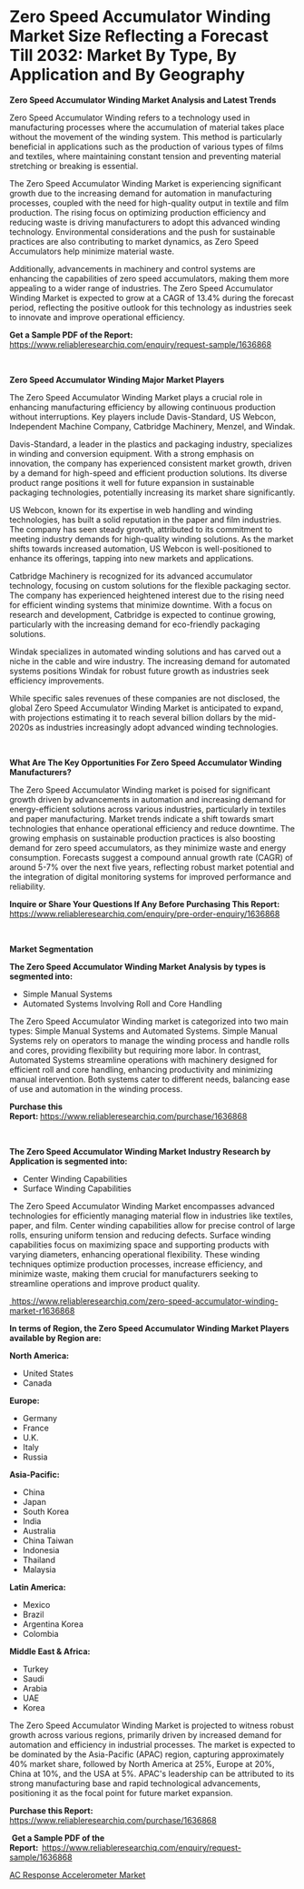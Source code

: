 <p><h1>Zero Speed Accumulator Winding Market Size Reflecting a Forecast Till 2032: Market By Type, By Application and By Geography</h1></p><p><strong>Zero Speed Accumulator Winding Market Analysis and Latest Trends</strong></p>
<p><p>Zero Speed Accumulator Winding refers to a technology used in manufacturing processes where the accumulation of material takes place without the movement of the winding system. This method is particularly beneficial in applications such as the production of various types of films and textiles, where maintaining constant tension and preventing material stretching or breaking is essential. </p><p>The Zero Speed Accumulator Winding Market is experiencing significant growth due to the increasing demand for automation in manufacturing processes, coupled with the need for high-quality output in textile and film production. The rising focus on optimizing production efficiency and reducing waste is driving manufacturers to adopt this advanced winding technology. Environmental considerations and the push for sustainable practices are also contributing to market dynamics, as Zero Speed Accumulators help minimize material waste.</p><p>Additionally, advancements in machinery and control systems are enhancing the capabilities of zero speed accumulators, making them more appealing to a wider range of industries. The Zero Speed Accumulator Winding Market is expected to grow at a CAGR of 13.4% during the forecast period, reflecting the positive outlook for this technology as industries seek to innovate and improve operational efficiency.</p></p>
<p><strong>Get a Sample PDF of the Report:&nbsp;</strong> <a href="https://www.reliableresearchiq.com/enquiry/request-sample/1636868?utm_campaign=2302&utm_medium=2&utm_source=Github&utm_content=ia&utm_term=23032025&utm_id=zero-speed-accumulator-winding">https://www.reliableresearchiq.com/enquiry/request-sample/1636868</a></p>
<p>&nbsp;</p>
<p><strong>Zero Speed Accumulator Winding Major Market Players</strong></p>
<p><p>The Zero Speed Accumulator Winding Market plays a crucial role in enhancing manufacturing efficiency by allowing continuous production without interruptions. Key players include Davis-Standard, US Webcon, Independent Machine Company, Catbridge Machinery, Menzel, and Windak.</p><p>Davis-Standard, a leader in the plastics and packaging industry, specializes in winding and conversion equipment. With a strong emphasis on innovation, the company has experienced consistent market growth, driven by a demand for high-speed and efficient production solutions. Its diverse product range positions it well for future expansion in sustainable packaging technologies, potentially increasing its market share significantly.</p><p>US Webcon, known for its expertise in web handling and winding technologies, has built a solid reputation in the paper and film industries. The company has seen steady growth, attributed to its commitment to meeting industry demands for high-quality winding solutions. As the market shifts towards increased automation, US Webcon is well-positioned to enhance its offerings, tapping into new markets and applications.</p><p>Catbridge Machinery is recognized for its advanced accumulator technology, focusing on custom solutions for the flexible packaging sector. The company has experienced heightened interest due to the rising need for efficient winding systems that minimize downtime. With a focus on research and development, Catbridge is expected to continue growing, particularly with the increasing demand for eco-friendly packaging solutions.</p><p>Windak specializes in automated winding solutions and has carved out a niche in the cable and wire industry. The increasing demand for automated systems positions Windak for robust future growth as industries seek efficiency improvements.</p><p>While specific sales revenues of these companies are not disclosed, the global Zero Speed Accumulator Winding Market is anticipated to expand, with projections estimating it to reach several billion dollars by the mid-2020s as industries increasingly adopt advanced winding technologies.</p></p>
<p>&nbsp;</p>
<p><strong>What Are The Key Opportunities For Zero Speed Accumulator Winding Manufacturers?</strong></p>
<p><p>The Zero Speed Accumulator Winding market is poised for significant growth driven by advancements in automation and increasing demand for energy-efficient solutions across various industries, particularly in textiles and paper manufacturing. Market trends indicate a shift towards smart technologies that enhance operational efficiency and reduce downtime. The growing emphasis on sustainable production practices is also boosting demand for zero speed accumulators, as they minimize waste and energy consumption. Forecasts suggest a compound annual growth rate (CAGR) of around 5-7% over the next five years, reflecting robust market potential and the integration of digital monitoring systems for improved performance and reliability.</p></p>
<p><strong>Inquire or Share Your Questions If Any Before Purchasing This Report:</strong> <a href="https://www.reliableresearchiq.com/enquiry/pre-order-enquiry/1636868?utm_campaign=2302&utm_medium=2&utm_source=Github&utm_content=ia&utm_term=23032025&utm_id=zero-speed-accumulator-winding">https://www.reliableresearchiq.com/enquiry/pre-order-enquiry/1636868</a></p>
<p>&nbsp;</p>
<p><strong>Market Segmentation</strong></p>
<p><strong>The Zero Speed Accumulator Winding Market Analysis by types is segmented into:</strong></p>
<p><ul><li>Simple Manual Systems</li><li>Automated Systems Involving Roll and Core Handling</li></ul></p>
<p><p>The Zero Speed Accumulator Winding market is categorized into two main types: Simple Manual Systems and Automated Systems. Simple Manual Systems rely on operators to manage the winding process and handle rolls and cores, providing flexibility but requiring more labor. In contrast, Automated Systems streamline operations with machinery designed for efficient roll and core handling, enhancing productivity and minimizing manual intervention. Both systems cater to different needs, balancing ease of use and automation in the winding process.</p></p>
<p><strong>Purchase this Report:&nbsp;</strong><a href="https://www.reliableresearchiq.com/purchase/1636868?utm_campaign=2302&utm_medium=2&utm_source=Github&utm_content=ia&utm_term=23032025&utm_id=zero-speed-accumulator-winding">https://www.reliableresearchiq.com/purchase/1636868</a></p>
<p>&nbsp;</p>
<p><strong>The Zero Speed Accumulator Winding Market Industry Research by Application is segmented into:</strong></p>
<p><ul><li>Center Winding Capabilities</li><li>Surface Winding Capabilities</li></ul></p>
<p><p>The Zero Speed Accumulator Winding Market encompasses advanced technologies for efficiently managing material flow in industries like textiles, paper, and film. Center winding capabilities allow for precise control of large rolls, ensuring uniform tension and reducing defects. Surface winding capabilities focus on maximizing space and supporting products with varying diameters, enhancing operational flexibility. These winding techniques optimize production processes, increase efficiency, and minimize waste, making them crucial for manufacturers seeking to streamline operations and improve product quality.</p></p>
<p><a href="https://www.reliableresearchiq.com/zero-speed-accumulator-winding-market-r1636868?utm_campaign=2302&utm_medium=2&utm_source=Github&utm_content=ia&utm_term=23032025&utm_id=zero-speed-accumulator-winding">&nbsp;https://www.reliableresearchiq.com/zero-speed-accumulator-winding-market-r1636868</a></p>
<p><strong>In terms of Region, the Zero Speed Accumulator Winding Market Players available by Region are:</strong></p>
<p>
    <p> <strong> North America: </strong>
        <ul>
            <li>United States</li>
            <li>Canada</li>
        </ul>
        </p> 
    <p> <strong> Europe: </strong>
        <ul>
            <li>Germany</li>
            <li>France</li>
            <li>U.K.</li>
            <li>Italy</li>
            <li>Russia</li>
        </ul>
        </p> 
    <p> <strong> Asia-Pacific: </strong>
        <ul>
            <li>China</li>
            <li>Japan</li>
            <li>South Korea</li>
            <li>India</li>
            <li>Australia</li>
            <li>China Taiwan</li>
            <li>Indonesia</li>
            <li>Thailand</li>
            <li>Malaysia</li>
        </ul>
        </p> 
    <p> <strong> Latin America: </strong>
        <ul>
            <li>Mexico</li>
            <li>Brazil</li>
            <li>Argentina Korea</li>
            <li>Colombia</li>
        </ul>
        </p> 
    <p> <strong> Middle East & Africa: </strong>
        <ul>
            <li>Turkey</li>
            <li>Saudi</li>
            <li>Arabia</li>
            <li>UAE</li>
            <li>Korea</li>
        </ul>
    </p>
    </p>
<p><p>The Zero Speed Accumulator Winding Market is projected to witness robust growth across various regions, primarily driven by increased demand for automation and efficiency in industrial processes. The market is expected to be dominated by the Asia-Pacific (APAC) region, capturing approximately 40% market share, followed by North America at 25%, Europe at 20%, China at 10%, and the USA at 5%. APAC's leadership can be attributed to its strong manufacturing base and rapid technological advancements, positioning it as the focal point for future market expansion.</p></p>
<p><strong>Purchase this Report: </strong><a href="https://www.reliableresearchiq.com/purchase/1636868?utm_campaign=2302&utm_medium=2&utm_source=Github&utm_content=ia&utm_term=23032025&utm_id=zero-speed-accumulator-winding">https://www.reliableresearchiq.com/purchase/1636868</a></p>
<p>&nbsp;<strong>Get a Sample PDF of the Report:&nbsp;&nbsp;</strong><a href="https://www.reliableresearchiq.com/enquiry/request-sample/1636868?utm_campaign=2302&utm_medium=2&utm_source=Github&utm_content=ia&utm_term=23032025&utm_id=zero-speed-accumulator-winding">https://www.reliableresearchiq.com/enquiry/request-sample/1636868</a></p>
<p><strong></strong></p>
<p><p><a href="https://github.com/kathiestrine5ty/Market-Research-Report-List-1/blob/main/ac-response-accelerometer-market.md?utm_campaign=2302&utm_medium=2&utm_source=Github&utm_content=ia&utm_term=23032025&utm_id=zero-speed-accumulator-winding">AC Response Accelerometer Market</a></p></p>